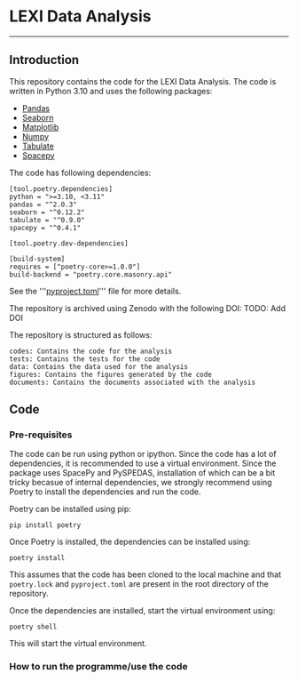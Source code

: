 # LEXI Data Analysis
---
## Introduction
This repository contains the code for the LEXI Data Analysis. The code is written in Python 3.10 and
uses the following packages:
* [Pandas](https://pandas.pydata.org/)
* [Seaborn](https://seaborn.pydata.org/)
* [Matplotlib](https://matplotlib.org/)
* [Numpy](https://numpy.org/)
* [Tabulate](https://pypi.org/project/tabulate/)
* [Spacepy](https://spacepy.github.io/)

The code has following dependencies:
```
[tool.poetry.dependencies]
python = ">=3.10, <3.11"
pandas = "^2.0.3"
seaborn = "^0.12.2"
tabulate = "^0.9.0"
spacepy = "^0.4.1"

[tool.poetry.dev-dependencies]

[build-system]
requires = ["poetry-core>=1.0.0"]
build-backend = "poetry.core.masonry.api"
```

See the '''[pyproject.toml]()''' file for more details.

The repository is archived using Zenodo with the following DOI:
 TODO: Add DOI

The repository is structured as follows:
```
codes: Contains the code for the analysis
tests: Contains the tests for the code
data: Contains the data used for the analysis
figures: Contains the figures generated by the code
documents: Contains the documents associated with the analysis
```

## Code

### Pre-requisites

The code can be run using python or ipython. Since the code has a lot of dependencies, it is
recommended to use a virtual environment.
Since the package uses SpacePy and PySPEDAS, installation of which can be a bit tricky becasue of
internal dependencies, we strongly recommend using Poetry to install the dependencies and run the
code.

Poetry can be installed using pip:
```
pip install poetry
```
Once Poetry is installed, the dependencies can be installed using:
```
poetry install
```
This assumes that the code has been cloned to the local machine and that ```poetry.lock``` and
```pyproject.toml``` are present in the root directory of the repository.

Once the dependencies are installed, start the virtual environment using:
```
poetry shell
```
This will start the virtual environment.

### How to run the programme/use the code
